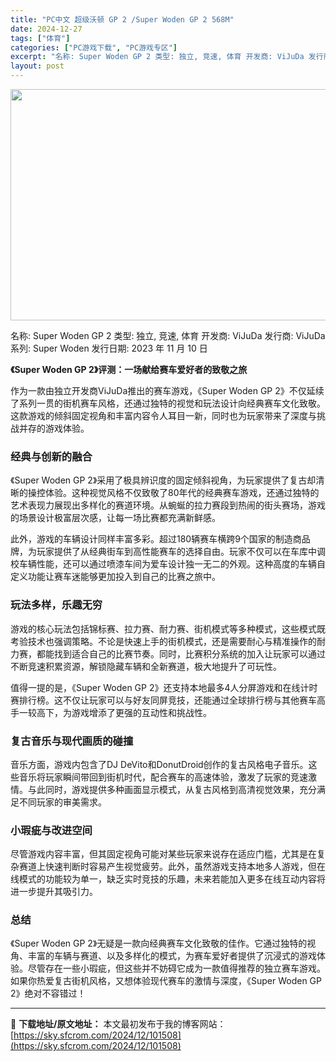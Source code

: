 ```yaml
---
title: "PC中文 超级沃顿 GP 2 /Super Woden GP 2 568M"
date: 2024-12-27
tags: ["体育"]
categories: ["PC游戏下载", "PC游戏专区"]
excerpt: "名称: Super Woden GP 2 类型: 独立, 竞速, 体育 开发商: ViJuDa 发行商: ViJuDa 系列: Super Woden 发行日期: 2023 年 11 月 10 日 《Super Woden GP 2》评测：一场献给赛车爱好者的致敬之旅 作为一款由独立开发商ViJuD&hellip;"
layout: post
---
```


<img class="aligncenter size-full wp-image-101509" src="https://sky.sfcrom.com/wp-content/uploads/2024/12/2024122702093879.webp" alt="" width="660" height="370" />

名称: Super Woden GP 2
类型: 独立, 竞速, 体育
开发商: ViJuDa
发行商: ViJuDa
系列: Super Woden
发行日期: 2023 年 11 月 10 日

<strong>《Super Woden GP 2》评测：一场献给赛车爱好者的致敬之旅</strong>

作为一款由独立开发商ViJuDa推出的赛车游戏，《Super Woden GP 2》不仅延续了系列一贯的街机赛车风格，还通过独特的视觉和玩法设计向经典赛车文化致敬。这款游戏的倾斜固定视角和丰富内容令人耳目一新，同时也为玩家带来了深度与挑战并存的游戏体验。
<h3><strong>经典与创新的融合</strong></h3>
《Super Woden GP 2》采用了极具辨识度的固定倾斜视角，为玩家提供了复古却清晰的操控体验。这种视觉风格不仅致敬了80年代的经典赛车游戏，还通过独特的艺术表现力展现出多样化的赛道环境。从蜿蜒的拉力赛段到热闹的街头赛场，游戏的场景设计极富层次感，让每一场比赛都充满新鲜感。

此外，游戏的车辆设计同样丰富多彩。超过180辆赛车横跨9个国家的制造商品牌，为玩家提供了从经典街车到高性能赛车的选择自由。玩家不仅可以在车库中调校车辆性能，还可以通过喷漆车间为爱车设计独一无二的外观。这种高度的车辆自定义功能让赛车迷能够更加投入到自己的比赛之旅中。
<h3><strong>玩法多样，乐趣无穷</strong></h3>
游戏的核心玩法包括锦标赛、拉力赛、耐力赛、街机模式等多种模式，这些模式既考验技术也强调策略。不论是快速上手的街机模式，还是需要耐心与精准操作的耐力赛，都能找到适合自己的比赛节奏。同时，比赛积分系统的加入让玩家可以通过不断竞速积累资源，解锁隐藏车辆和全新赛道，极大地提升了可玩性。

值得一提的是，《Super Woden GP 2》还支持本地最多4人分屏游戏和在线计时赛排行榜。这不仅让玩家可以与好友同屏竞技，还能通过全球排行榜与其他赛车高手一较高下，为游戏增添了更强的互动性和挑战性。
<h3><strong>复古音乐与现代画质的碰撞</strong></h3>
音乐方面，游戏内包含了DJ DeVito和DonutDroid创作的复古风格电子音乐。这些音乐将玩家瞬间带回到街机时代，配合赛车的高速体验，激发了玩家的竞速激情。与此同时，游戏提供多种画面显示模式，从复古风格到高清视觉效果，充分满足不同玩家的审美需求。
<h3><strong>小瑕疵与改进空间</strong></h3>
尽管游戏内容丰富，但其固定视角可能对某些玩家来说存在适应门槛，尤其是在复杂赛道上快速判断时容易产生视觉疲劳。此外，虽然游戏支持本地多人游戏，但在线模式的功能较为单一，缺乏实时竞技的乐趣，未来若能加入更多在线互动内容将进一步提升其吸引力。
<h3><strong>总结</strong></h3>
《Super Woden GP 2》无疑是一款向经典赛车文化致敬的佳作。它通过独特的视角、丰富的车辆与赛道、以及多样化的模式，为赛车爱好者提供了沉浸式的游戏体验。尽管存在一些小瑕疵，但这些并不妨碍它成为一款值得推荐的独立赛车游戏。如果你热爱复古街机风格，又想体验现代赛车的激情与深度，《Super Woden GP 2》绝对不容错过！

---
📖 **下载地址/原文地址：** 本文最初发布于我的博客网站：[https://sky.sfcrom.com/2024/12/101508](https://sky.sfcrom.com/2024/12/101508)
